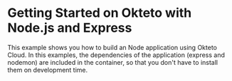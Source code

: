 # Getting Started on Okteto with Node.js and Express

This example shows you how to build an Node application using Okteto Cloud. In this examples, the dependencies of the application (express and nodemon) are included in the container, so that you don't have to install them on development time.